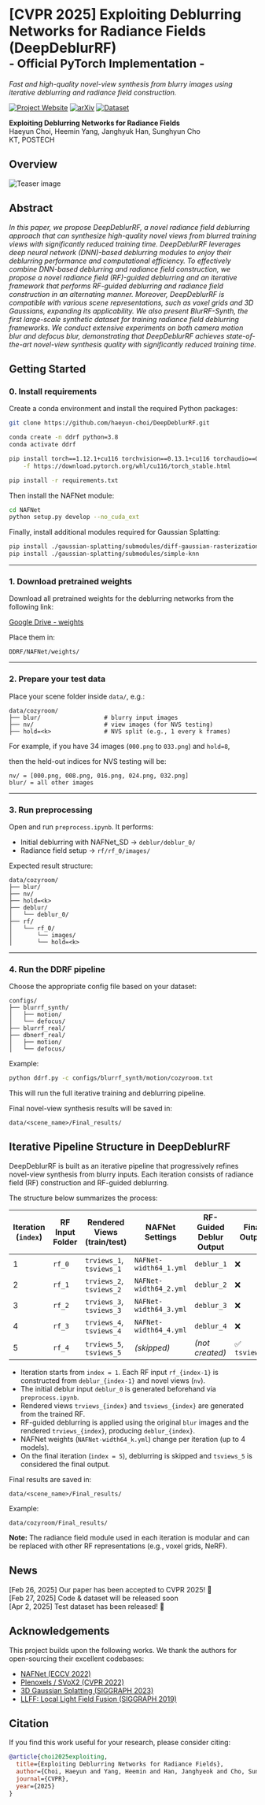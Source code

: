 # [CVPR 2025] Exploiting Deblurring Networks for Radiance Fields (DeepDeblurRF)<br><sub>- Official PyTorch Implementation -</sub>  
*Fast and high-quality novel-view synthesis from blurry images using iterative deblurring and radiance field construction.*

[![Project Website](https://img.shields.io/badge/Project--blue)](https://haeyun-choi.github.io/DDRF_page/)
[![arXiv](https://img.shields.io/badge/arXiv--b31b1b.svg)](https://arxiv.org/abs/2502.14454)
[![Dataset](https://img.shields.io/badge/Dataset--green)](https://drive.google.com/drive/folders/12t5J8VW102c2eXuj90RY9nVw5Uyv2YQ8)

**Exploiting Deblurring Networks for Radiance Fields**  
Haeyun Choi, Heemin Yang, Janghyuk Han, Sunghyun Cho  
KT, POSTECH

## Overview
![Teaser image](./assets/teaser.png)

## Abstract
*In this paper, we propose DeepDeblurRF, a novel radiance field deblurring approach that can synthesize high-quality novel views from blurred training views with significantly reduced training time. DeepDeblurRF leverages deep neural network (DNN)-based deblurring modules to enjoy their deblurring performance and computational efficiency. To effectively combine DNN-based deblurring and radiance field construction, we propose a novel radiance field (RF)-guided deblurring and an iterative framework that performs RF-guided deblurring and radiance field construction in an alternating manner. Moreover, DeepDeblurRF is compatible with various scene representations, such as voxel grids and 3D Gaussians, expanding its applicability. We also present BlurRF-Synth, the first large-scale synthetic dataset for training radiance field deblurring frameworks. We conduct extensive experiments on both camera motion blur and defocus blur, demonstrating that DeepDeblurRF achieves state-of-the-art novel-view synthesis quality with significantly reduced training time.*

## Getting Started

### 0. Install requirements

Create a conda environment and install the required Python packages:

```bash
git clone https://github.com/haeyun-choi/DeepDeblurRF.git

conda create -n ddrf python=3.8
conda activate ddrf

pip install torch==1.12.1+cu116 torchvision==0.13.1+cu116 torchaudio==0.12.1 \
    -f https://download.pytorch.org/whl/cu116/torch_stable.html

pip install -r requirements.txt
```

Then install the NAFNet module:

```bash
cd NAFNet
python setup.py develop --no_cuda_ext
```

Finally, install additional modules required for Gaussian Splatting:

```bash
pip install ./gaussian-splatting/submodules/diff-gaussian-rasterization
pip install ./gaussian-splatting/submodules/simple-knn
```

---

### 1. Download pretrained weights

Download all pretrained weights for the deblurring networks from the following link:

[Google Drive - weights](https://drive.google.com/drive/folders/16QBdHTkZ7xUm2zqeBtLFNZaSD1Qx1h-R?usp=sharing)

Place them in:
```
DDRF/NAFNet/weights/
```

---

### 2. Prepare your test data

Place your scene folder inside `data/`, e.g.:

```
data/cozyroom/
├── blur/                  # blurry input images
├── nv/                    # view images (for NVS testing)
├── hold=<k>               # NVS split (e.g., 1 every k frames)
```

For example, if you have 34 images (`000.png` to `033.png`) and `hold=8`, 

then the held-out indices for NVS testing will be:

```
nv/ = [000.png, 008.png, 016.png, 024.png, 032.png]
blur/ = all other images
```


---

### 3. Run preprocessing

Open and run `preprocess.ipynb`. It performs:

- Initial deblurring with NAFNet_SD → `deblur/deblur_0/`
- Radiance field setup → `rf/rf_0/images/`

Expected result structure:

```
data/cozyroom/
├── blur/
├── nv/
├── hold=<k>
├── deblur/
│   └── deblur_0/
├── rf/
│   └── rf_0/
│       └── images/
│       └── hold=<k>
```

---

### 4. Run the DDRF pipeline

Choose the appropriate config file based on your dataset:

```
configs/
├── blurrf_synth/
│   ├── motion/
│   └── defocus/
├── blurrf_real/
├── dbnerf_real/
│   ├── motion/
│   └── defocus/
```

Example:
```bash
python ddrf.py -c configs/blurrf_synth/motion/cozyroom.txt
```

This will run the full iterative training and deblurring pipeline.

Final novel-view synthesis results will be saved in:
```
data/<scene_name>/Final_results/
```

## Iterative Pipeline Structure in DeepDeblurRF

DeepDeblurRF is built as an iterative pipeline that progressively refines novel-view synthesis from blurry inputs. Each iteration consists of radiance field (RF) construction and RF-guided deblurring. 

The structure below summarizes the process:

| Iteration (`index`) | RF Input Folder | Rendered Views (train/test) | NAFNet Settings           | RF-Guided Deblur Output | Final Output         |
|---------------------|------------------|-------------------------------|----------------------------|--------------------------|-----------------------|
| 1                   | `rf_0`           | `trviews_1`, `tsviews_1`     | `NAFNet-width64_1.yml`     | `deblur_1`               | ❌                    |
| 2                   | `rf_1`           | `trviews_2`, `tsviews_2`     | `NAFNet-width64_2.yml`     | `deblur_2`               | ❌                    |
| 3                   | `rf_2`           | `trviews_3`, `tsviews_3`     | `NAFNet-width64_3.yml`     | `deblur_3`               | ❌                    |
| 4                   | `rf_3`           | `trviews_4`, `tsviews_4`     | `NAFNet-width64_4.yml`     | `deblur_4`               | ❌                    |
| 5                   | `rf_4`           | `trviews_5`, `tsviews_5`     | *(skipped)*                | *(not created)*          | ✅ `tsviews_5`         |

- Iteration starts from `index = 1`. Each RF input `rf_{index-1}` is constructed from `deblur_{index-1}` and novel views (`nv`).
- The initial deblur input `deblur_0` is generated beforehand via `preprocess.ipynb`.
- Rendered views `trviews_{index}` and `tsviews_{index}` are generated from the trained RF.
- RF-guided deblurring is applied using the original `blur` images and the rendered `trviews_{index}`, producing `deblur_{index}`.
- NAFNet weights (`NAFNet-width64_k.yml`) change per iteration (up to 4 models).
- On the final iteration (`index = 5`), deblurring is skipped and `tsviews_5` is considered the final output.

Final results are saved in:
```
data/<scene_name>/Final_results/
```

Example:
```
data/cozyroom/Final_results/
```

**Note:** The radiance field module used in each iteration is modular and can be replaced with other RF representations (e.g., voxel grids, NeRF). 

## News  
[Feb 26, 2025] Our paper has been accepted to CVPR 2025! 🎉  
[Feb 27, 2025] Code & dataset will be released soon  
[Apr 2, 2025] Test dataset has been released! 🚀

## Acknowledgements

This project builds upon the following works. We thank the authors for open-sourcing their excellent codebases:

- [NAFNet (ECCV 2022)](https://github.com/megvii-research/NAFNet)
- [Plenoxels / SVoX2 (CVPR 2022)](https://github.com/sxyu/svox2)
- [3D Gaussian Splatting (SIGGRAPH 2023)](https://github.com/graphdeco-inria/gaussian-splatting)
- [LLFF: Local Light Field Fusion (SIGGRAPH 2019)](https://github.com/Fyusion/LLFF)

## Citation

If you find this work useful for your research, please consider citing:

```bibtex
@article{choi2025exploiting,
  title={Exploiting Deblurring Networks for Radiance Fields},
  author={Choi, Haeyun and Yang, Heemin and Han, Janghyeok and Cho, Sunghyun},
  journal={CVPR},
  year={2025}
}
```
